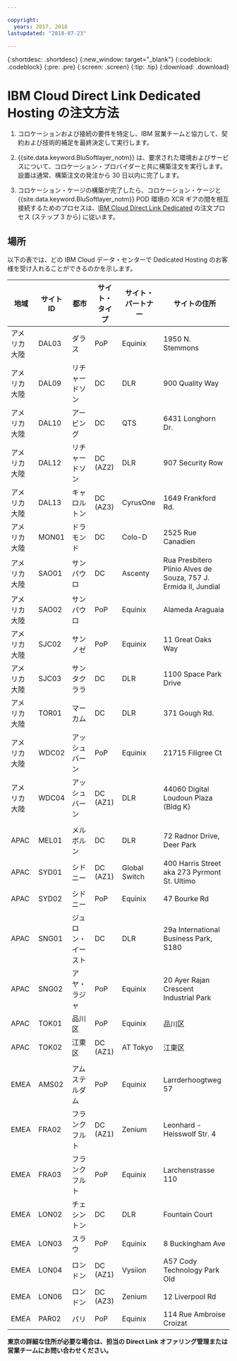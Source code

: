 ```yaml
---

copyright:
  years: 2017, 2018
lastupdated: "2018-07-23"

---
```


{:shortdesc: .shortdesc}
{:new_window: target="_blank"}
{:codeblock: .codeblock}
{:pre: .pre}
{:screen: .screen}
{:tip: .tip}
{:download: .download}

# IBM Cloud Direct Link Dedicated Hosting の注文方法

1. コロケーションおよび接続の要件を特定し、IBM 営業チームと協力して、契約および技術的補足を最終決定して実行します。
2. {{site.data.keyword.BluSoftlayer_notm}} は、要求された環境およびサービスについて、コロケーション・プロバイダーと共に構築注文を実行します。 設置は通常、構築注文の発注から 30 日以内に完了します。

3. コロケーション・ケージの構築が完了したら、コロケーション・ケージと {{site.data.keyword.BluSoftlayer_notm}} POD 環境の XCR ギアの間を相互接続するためのプロセスは、[IBM Cloud Direct Link Dedicated](order-nsp.html#how-to-order-ibm-cloud-direct-link-dedicated) の注文プロセス (ステップ 3 から) に従います。

## 場所

以下の表では、どの IBM Cloud データ・センターで Dedicated Hosting のお客様を受け入れることができるのかを示します。

| 地域 | サイト ID | 都市 | サイト・タイプ | サイト・パートナー | サイトの住所 |
|-------|-------|-------|-------|-------|-------|
| アメリカ大陸 | DAL03 | ダラス |	PoP |	Equinix |	1950 N. Stemmons |
| アメリカ大陸 | DAL09 | リチャードソン | DC | DLR | 900 Quality Way |
| アメリカ大陸 | DAL10 | アービング | DC | QTS | 6431 Longhorn Dr. |
| アメリカ大陸 | DAL12 | リチャードソン |	DC (AZ2) | DLR | 907 Security Row |
| アメリカ大陸 | DAL13 | キャロルトン | DC (AZ3) | CyrusOne | 1649 Frankford Rd. |
| アメリカ大陸 | MON01 | ドラモンド  | DC | Colo-D  | 2525 Rue Canadien |
| アメリカ大陸 | SAO01 | サンパウロ | DC | Ascenty | Rua Presbitero Plinio Alves de Souza, 757 J. Ermida II, Jundial|
| アメリカ大陸 | SAO02 | サンパウロ | PoP | Equinix | Alameda Araguaia |
| アメリカ大陸 | SJC02 | サンノゼ |	PoP |	Equinix |	11 Great Oaks Way |
| アメリカ大陸 | SJC03 | サンタクララ | DC | DLR | 1100 Space Park Drive |
| アメリカ大陸 | TOR01 | マーカム | DC | DLR | 371 Gough Rd. |
| アメリカ大陸 | WDC02 | アッシュバーン | PoP | Equinix | 21715 Filigree Ct |
| アメリカ大陸 | WDC04 | アッシュバーン | DC (AZ1) | DLR | 44060 Digital Loudoun Plaza (Bldg K) |
|  |  |  |  |  |  |
| APAC | MEL01 |  メルボルン  |  DC |  DLR |  72 Radnor Drive, Deer Park |
| APAC |  SYD01 |  シドニー | DC (AZ1) | Global Switch  |  400 Harris Street aka 273 Pyrmont St. Ultimo |
| APAC |	SYD02 |	 シドニー |	PoP |	Equinix |	47 Bourke Rd |
| APAC |  SNG01 |  ジュロン・イースト |  DC | DLR |  29a International Business Park, S180 |
| APAC |  SNG02 |	アヤ・ラジャ	| PoP |	Equinix |	20 Ayer Rajan Crescent Industrial Park |
| APAC | TOK01 |	品川区 | PoP | Equinix |	品川区 |
| APAC | TOK02  |  江東区 | DC (AZ1) | AT Tokyo  |  江東区 |
|  |  |  |  |  |  |
| EMEA | AMS02 |	アムステルダム |	PoP |	Equinix |	Larrderhoogtweg 57 |
| EMEA | FRA02  | フランクフルト |  DC (AZ1) | Zenium   | Leonhard - Heisswolf Str. 4 |
| EMEA | FRA03 |	フランクフルト |	PoP |	Equinix |	Larchenstrasse 110 |
| EMEA | LON02  | チェシントン | DC  | DLR  |  Fountain Court |
| EMEA | LON03 | スラウ |	PoP |	Equinix |	8 Buckingham Ave |
| EMEA | LON04 | ロンドン |  DC (AZ1) |  Vysiion |  A57 Cody Technology Park Old |
| EMEA | LON06 | ロンドン |	DC (AZ3) |	Zenium |	12 Liverpool Rd |
| EMEA | PAR02 | パリ | PoP | Equinix |	114 Rue Ambroise Croizat |



**東京の詳細な住所が必要な場合は、担当の Direct Link オファリング管理または営業チームにお問い合わせください。**

